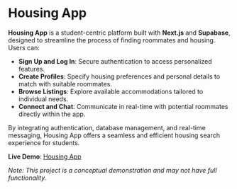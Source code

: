 # Housing App

**Housing App** is a student-centric platform built with **Next.js** and **Supabase**, designed to streamline the process of finding roommates and housing. Users can:

- **Sign Up and Log In**: Secure authentication to access personalized features.
- **Create Profiles**: Specify housing preferences and personal details to match with suitable roommates.
- **Browse Listings**: Explore available accommodations tailored to individual needs.
- **Connect and Chat**: Communicate in real-time with potential roommates directly within the app.

By integrating authentication, database management, and real-time messaging, Housing App offers a seamless and efficient housing search experience for students.

**Live Demo**: [Housing App](https://housingapp.vercel.app/)

*Note: This project is a conceptual demonstration and may not have full functionality.*

